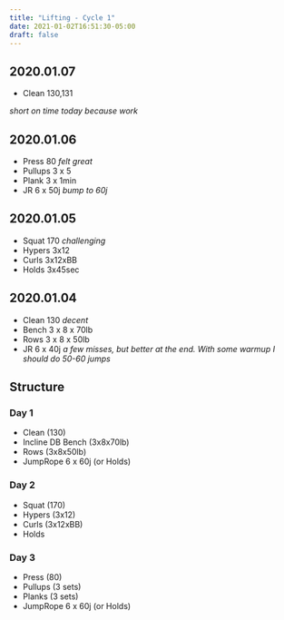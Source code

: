 ```yaml
---
title: "Lifting - Cycle 1"
date: 2021-01-02T16:51:30-05:00
draft: false
---
```


## 2020.01.07
* Clean 130,131

_short on time today because work_

## 2020.01.06
* Press 80 _felt great_
* Pullups 3 x 5
* Plank 3 x 1min
* JR 6 x 50j _bump to 60j_

## 2020.01.05
* Squat 170 _challenging_
* Hypers 3x12
* Curls 3x12xBB
* Holds 3x45sec

## 2020.01.04
* Clean 130 _decent_
* Bench 3 x 8 x 70lb
* Rows 3 x 8 x 50lb
* JR 6 x 40j _a few misses, but better at the end. With some warmup I should do 50-60 jumps_

## Structure

### Day 1
* Clean (130)
* Incline DB Bench (3x8x70lb)
* Rows (3x8x50lb)
* JumpRope 6 x 60j (or Holds)

### Day 2
* Squat (170)
* Hypers (3x12)
* Curls (3x12xBB)
* Holds

### Day 3
* Press (80)
* Pullups (3 sets)
* Planks (3 sets)
* JumpRope 6 x 60j (or Holds)

